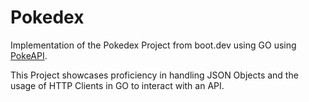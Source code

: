 # Pokedex
Implementation of the Pokedex Project from boot.dev using GO using [PokeAPI](https://pokeapi.co/).

This Project showcases proficiency in handling JSON Objects and the usage of HTTP Clients in GO to interact with an API.
